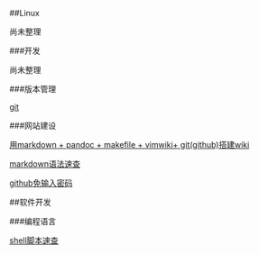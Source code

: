 <!---title:Ohlinux 运维-首页-->
<!---keywords:Linux,CentOS,sa,OP,mac,OSx,运维,开发-->

##Linux 

尚未整理

###开发

尚未整理

###版本管理

[git](wiki/tool/versionmanage/git.html)

###网站建设

[用markdown + pandoc + makefile + vimwiki+ git(github)搭建wiki](wiki/tool/sitebuild/ohlinuxwiki.html)

[markdown语法速查](wiki/tool/sitebuild/markdown_syntax.html)

[github免输入密码](wiki/tool/sitebuild/github_sshkey.html)

##软件开发

###编程语言

[shell脚本速查](wiki/sw_develop/language/shell.html)


<!-- vim:set tw=0:-->
